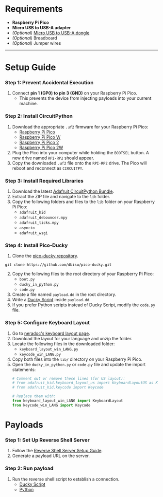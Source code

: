 # Requirements

- **Raspberry Pi Pico**
- **Micro USB to USB-A adapter**
- *(Optional)* [Micro USB to USB-A dongle](https://thepihut.com/products/pico-dongle-lite)
- *(Optional)* Breadboard
- *(Optional)* Jumper wires

---

# Setup Guide

### Step 1: Prevent Accidental Execution

1. Connect **pin 1 (GP0) to pin 3 (GND)** on your Raspberry Pi Pico. 
    - This prevents the device from injecting payloads into your current machine.

### Step 2: Install CircuitPython

1. Download the appropriate `.uf2` firmware for your Raspberry Pi Pico:
   - [Raspberry Pi Pico](https://circuitpython.org/board/raspberry_pi_pico/)
   - [Raspberry Pi Pico W](https://circuitpython.org/board/raspberry_pi_pico_w/)
   - [Raspberry Pi Pico 2](https://circuitpython.org/board/raspberry_pi_pico2/)
   - [Raspberry Pi Pico 2W](https://circuitpython.org/board/raspberry_pi_pico2_w/)
2. Plug the Pico into your computer while holding the `BOOTSEL` button. A new drive named `RPI-RP2` should appear.
3. Copy the downloaded `.uf2` file onto the `RPI-RP2` drive. The Pico will reboot and reconnect as `CIRCUITPY`.

### Step 3: Install Required Libraries

1. Download the latest [Adafruit CircuitPython Bundle](https://github.com/adafruit/Adafruit_CircuitPython_Bundle/releases/).
2. Extract the ZIP file and navigate to the `lib` folder.
3. Copy the following folders and files to the `lib` folder on your Raspberry Pi Pico:
   - `adafruit_hid`
   - `adafruit_debouncer.mpy`
   - `adafruit_ticks.mpy`
   - `asyncio`
   - `adafruit_wsgi`

### Step 4: Install Pico-Ducky

1. Clone the [pico-ducky repository](https://github.com/dbisu/pico-ducky).
```
git clone https://github.com/dbisu/pico-ducky.git
```
2. Copy the following files to the root directory of your Raspberry Pi Pico:
   - `boot.py`
   - `ducky_in_python.py`
   - `code.py`
2. Create a file named `payload.dd` in the root directory.
3. Write a [Ducky Script](https://github.com/hak5/usbrubberducky-payloads) inside `payload.dd`.
4. If you prefer Python scripts instead of Ducky Script, modify the `code.py` file.

### Step 5: Configure Keyboard Layout

1. Go to [neradoc's keyboard layout page](https://www.neradoc.me/layouts/).
2. Download the layout for your language and unzip the folder.
3. Locate the following files in the downloaded folder:
   - `keyboard_layout_win_LANG.py`
   - `keycode_win_LANG.py`
4. Copy both files into the `lib/` directory on your Raspberry Pi Pico.
5. Open the `ducky_in_python.py` or `code.py` file and update the import statements:
   ```python
   # Comment out or remove these lines (for US layout):
   # from adafruit_hid.keyboard_layout_us import KeyboardLayoutUS as KeyboardLayout
   # from adafruit_hid.keycode import Keycode

   # Replace them with:
   from keyboard_layout_win_LANG import KeyboardLayout
   from keycode_win_LANG import Keycode
   ```

# Payloads

### Step 1: Set Up Reverse Shell Server

1. Follow the [Reverse Shell Server Setup Guide](https://github.com/tbsauce/social-engineering-hardware-toolkit/blob/main/server/reverseshell.md).
2. Generate a payload URL on the server.

### Step 2: Run payload

1. Run the reverse shell script to establish a connection.
    - [Ducky Script](https://github.com/tbsauce/social-engineering-hardware-toolkit/blob/main/raspberry_pi_pico/scripts/keystroke_duckyscript.dd)
    - [Python](https://github.com/tbsauce/social-engineering-hardware-toolkit/blob/main/raspberry_pi_pico/scripts/keystroke_pico.py)
